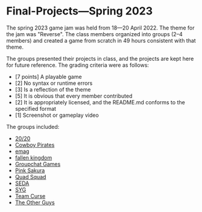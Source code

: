 # Final-Projects—Spring 2023

The spring 2023 game jam was held from 18—20 April 2022. The theme for the jam was "Reverse". The class members organized into groups (2–4 members) and created a game from scratch in 49 hours consistent with that theme.

The groups presented their projects in class, and the projects are kept here for future reference. The grading criteria were as follows:
 * [7 points] A playable game
 * [2] No syntax or runtime errors
 * [3] Is a reflection of the theme
 * [5] It is obvious that every member contributed
 * [2] It is appropriately licensed, and the README.md conforms to the specified format
 * [1] Screenshot or gameplay video

The groups included:
 * [20/20](https://github.com/BL-MSCH-C220/Final-Projects-S23/tree/main/20_20)
 * [Cowboy Pirates](https://github.com/BL-MSCH-C220/Final-Projects-S23/tree/main/Cowboy_Pirates)
 * [emag](https://github.com/BL-MSCH-C220/Final-Projects-S23/tree/main/emag)
 * [fallen kingdom](https://github.com/BL-MSCH-C220/Final-Projects-S23/tree/main/fallen_kingdom)
 * [Groupchat Games](https://github.com/BL-MSCH-C220/Final-Projects-S23/tree/main/Groupchat_Games)
 * [Pink Sakura](https://github.com/BL-MSCH-C220/Final-Projects-S23/tree/main/Pink_Sakura)
 * [Quad Squad](https://github.com/BL-MSCH-C220/Final-Projects-S23/tree/main/Quad_Squad)
 * [SEDA](https://github.com/BL-MSCH-C220/Final-Projects-S23/tree/main/SEDA)
 * [SYG](https://github.com/BL-MSCH-C220/Final-Projects-S23/tree/main/SYG)
 * [Team Curse](https://github.com/BL-MSCH-C220/Final-Projects-S23/tree/main/Team_Curse)
 * [The Other Guys](https://github.com/BL-MSCH-C220/Final-Projects-S23/tree/main/The_Other_Guys)
 
